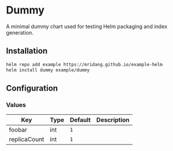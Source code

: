 # Dummy

A minimal dummy chart used for testing Helm packaging and index generation.

## Installation

```bash
helm repo add example https://mridang.github.io/example-helm
helm install dummy example/dummy
```

## Configuration

### Values

<!-- render.chart.valuesTable -->
| Key | Type | Default | Description |
|-----|------|---------|-------------|
| foobar | int | `1` |  |
| replicaCount | int | `1` |  |
<!-- end.chart.valuesTable -->
